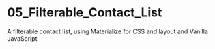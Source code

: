# 05_Filterable_Contact_List
A filterable contact list, using Materialize for CSS and layout and Vanilla JavaScript
